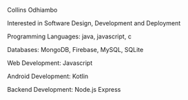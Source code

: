 Collins Odhiambo 

Interested in Software Design, Development and Deployment

Programming Languages: java, javascript, c 

Databases: MongoDB, Firebase, MySQL, SQLite

Web Development: Javascript

Android Development: Kotlin

Backend Development: Node.js Express

